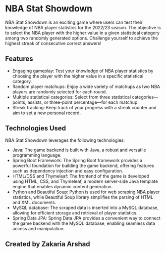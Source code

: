 # NBA Stat Showdown
NBA Stat Showdown is an exciting game where users can test their knowledge of NBA player statistics for the 2022/23 season. The objective is to select the NBA player with the higher value in a given statistical category among two randomly generated options. Challenge yourself to achieve the highest streak of consecutive correct answers!

## Features
- Engaging gameplay: Test your knowledge of NBA player statistics by choosing the player with the higher value in a specific statistical category.
- Random player matchups: Enjoy a wide variety of matchups as two NBA players are randomly selected for each round.
- Multiple statistical categories: Select from three statistical categories—points, assists, or three-point percentage—for each matchup.
- Streak tracking: Keep track of your progress with a streak counter and aim to set a new personal record.
## Technologies Used

NBA Stat Showdown leverages the following technologies:

- Java: The game backend is built with Java, a robust and versatile programming language.
- Spring Boot Framework: The Spring Boot framework provides a powerful foundation for building the game backend, offering features such as dependency injection and easy configuration.
- HTML/CSS and Thymeleaf: The frontend of the game is developed using HTML, CSS, and Thymeleaf, a modern server-side Java template engine that enables dynamic content generation.
- Python and Beautiful Soup: Python is used for web scraping NBA player statistics, while Beautiful Soup library simplifies the parsing of HTML and XML documents.
- MySQL database: The scraped data is inserted into a MySQL database, allowing for efficient storage and retrieval of player statistics.
- Spring Data JPA: Spring Data JPA provides a convenient way to connect the game backend with the MySQL database, enabling seamless data access and manipulation.

## Created by Zakaria Arshad
